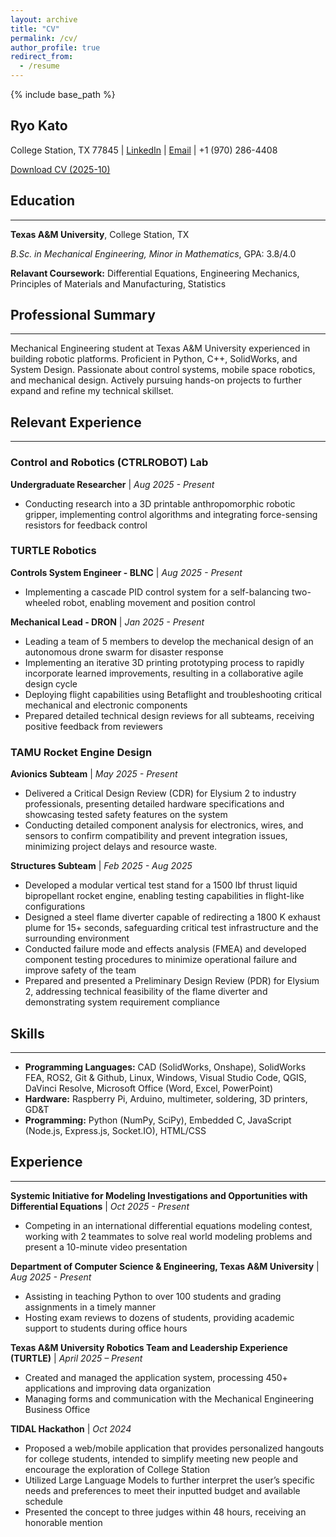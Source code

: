 ```yaml
---
layout: archive
title: "CV"
permalink: /cv/
author_profile: true
redirect_from:
  - /resume
---
```


{% include base_path %}

## Ryo Kato
College Station, TX 77845 | [LinkedIn](www.linkedin.com/in/ryokato-texasam) | [Email](mailto:ryokato.tamu.edu) | +1 (970) 286-4408


[Download CV (2025-10)](https://theryokato.github.io/files/ryokato-CV.pdf)


## Education
---
**Texas A&M University**, College Station, TX

*B.Sc. in Mechanical Engineering, Minor in Mathematics*, GPA: 3.8/4.0

**Relavant Coursework:** Differential Equations, Engineering Mechanics, Principles of Materials and Manufacturing, Statistics

## Professional Summary
---
Mechanical Engineering student at Texas A&M University experienced in building robotic platforms. Proficient in Python, C++, SolidWorks, and System Design. Passionate about control systems, mobile space robotics, and mechanical design. Actively pursuing hands-on projects to further expand and refine my technical skillset.


## Relevant Experience
--- 

### Control and Robotics (CTRLROBOT) Lab
**Undergraduate Researcher** | *Aug 2025 - Present*
* Conducting research into a 3D printable anthropomorphic robotic gripper, implementing control algorithms and integrating force-sensing resistors for feedback control

### TURTLE Robotics

**Controls System Engineer - BLNC** | *Aug 2025 - Present*
* Implementing a cascade PID control system for a self-balancing two-wheeled robot, enabling movement and position control

**Mechanical Lead - DRON** | *Jan 2025 - Present*
* Leading a team of 5 members to develop the mechanical design of an autonomous drone swarm for disaster response
* Implementing an iterative 3D printing prototyping process to rapidly incorporate learned improvements, resulting in a collaborative agile design cycle
* Deploying flight capabilities using Betaflight and troubleshooting critical mechanical and electronic components
* Prepared detailed technical design reviews for all subteams, receiving positive feedback from reviewers

### TAMU Rocket Engine Design

**Avionics Subteam** | *May 2025 - Present*
* Delivered a Critical Design Review (CDR) for Elysium 2 to industry professionals, presenting detailed hardware specifications and showcasing tested safety features on the system
* Conducting detailed component analysis for electronics, wires, and sensors to confirm compatibility and prevent integration issues, minimizing project delays and resource waste.


**Structures Subteam** | *Feb 2025 - Aug 2025*
* Developed a modular vertical test stand for a 1500 lbf thrust liquid bipropellant rocket engine, enabling testing capabilities in flight-like configurations
* Designed a steel flame diverter capable of redirecting a 1800 K exhaust plume for 15+ seconds, safeguarding critical test infrastructure and the surrounding environment
* Conducted failure mode and effects analysis (FMEA) and developed component testing procedures to minimize operational failure and improve safety of the team
* Prepared and presented a Preliminary Design Review (PDR) for Elysium 2, addressing technical feasibility of the flame diverter and demonstrating system requirement compliance


## Skills
--- 
* **Programming Languages:** CAD (SolidWorks, Onshape), SolidWorks FEA, ROS2, Git & Github, Linux, Windows, Visual Studio Code, QGIS, DaVinci Resolve, Microsoft Office (Word, Excel, PowerPoint)
* **Hardware:** Raspberry Pi, Arduino, multimeter, soldering, 3D printers, GD&T
* **Programming:** Python (NumPy, SciPy), Embedded C, JavaScript (Node.js, Express.js, Socket.IO), HTML/CSS


## Experience
--- 
**Systemic Initiative for Modeling Investigations and Opportunities with Differential Equations** | *Oct 2025 - Present*
* Competing in an international differential equations modeling contest, working with 2 teammates to solve real world modeling problems and present a 10-minute video presentation

**Department of Computer Science & Engineering, Texas A&M University** | *Aug 2025 - Present*
* Assisting in teaching Python to over 100 students and grading assignments in a timely manner
* Hosting exam reviews to dozens of students, providing academic support to students during office hours

**Texas A&M University Robotics Team and Leadership Experience (TURTLE)**	| *April 2025 – Present*
* Created and managed the application system, processing 450+ applications and improving data organization
* Managing forms and communication with the Mechanical Engineering Business Office

**TIDAL Hackathon** | *Oct 2024*
* Proposed a web/mobile application that provides personalized hangouts for college students, intended to simplify meeting new people and encourage the exploration of College Station
* Utilized Large Language Models to further interpret the user’s specific needs and preferences to meet their inputted budget and available schedule
* Presented the concept to three judges within 48 hours, receiving an honorable mention



